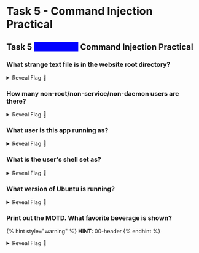 # Task 5 - Command Injection Practical

## Task 5 <mark style="color:blue;background-color:blue;">\[Severity 1]</mark> Command Injection Practical

### What strange text file is in the website root directory?

<details>

<summary>Reveal Flag <span data-gb-custom-inline data-tag="emoji" data-code="1f6a9">🚩</span></summary>

:triangular\_flag\_on\_post:`drpepper.txt`

</details>

### How many non-root/non-service/non-daemon users are there?

<details>

<summary>Reveal Flag <span data-gb-custom-inline data-tag="emoji" data-code="1f6a9">🚩</span></summary>

:triangular\_flag\_on\_post:`0`

</details>

### What user is this app running as?

<details>

<summary>Reveal Flag <span data-gb-custom-inline data-tag="emoji" data-code="1f6a9">🚩</span></summary>

:triangular\_flag\_on\_post:`www-data`

</details>

### What is the user's shell set as?

<details>

<summary>Reveal Flag <span data-gb-custom-inline data-tag="emoji" data-code="1f6a9">🚩</span></summary>

:triangular\_flag\_on\_post:`/usr/sbin/nologin`

</details>

### What version of Ubuntu is running?

<details>

<summary>Reveal Flag <span data-gb-custom-inline data-tag="emoji" data-code="1f6a9">🚩</span></summary>

:triangular\_flag\_on\_post:`18.04.4`

</details>

### Print out the MOTD.  What favorite beverage is shown?

{% hint style="warning" %}
**HINT:** 00-header
{% endhint %}

<details>

<summary>Reveal Flag <span data-gb-custom-inline data-tag="emoji" data-code="1f6a9">🚩</span></summary>

:triangular\_flag\_on\_post:`Dr Pepper`

</details>

##
